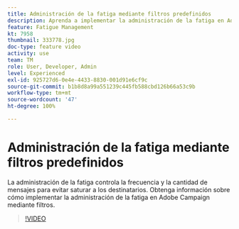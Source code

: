 ```yaml
---
title: Administración de la fatiga mediante filtros predefinidos
description: Aprenda a implementar la administración de la fatiga en Adobe Campaign mediante filtros.
feature: Fatigue Management
kt: 7958
thumbnail: 333778.jpg
doc-type: feature video
activity: use
team: TM
role: User, Developer, Admin
level: Experienced
exl-id: 925727d6-0e4e-4433-8830-001d91e6cf9c
source-git-commit: b1b8d8a99a551239c445fb588cbd126b66a53c9b
workflow-type: tm+mt
source-wordcount: '47'
ht-degree: 100%

---
```


# Administración de la fatiga mediante filtros predefinidos

La administración de la fatiga controla la frecuencia y la cantidad de mensajes para evitar saturar a los destinatarios.
Obtenga información sobre cómo implementar la administración de la fatiga en Adobe Campaign mediante filtros.

>[!VIDEO](https://video.tv.adobe.com/v/333778?quality=12&learn=on)
